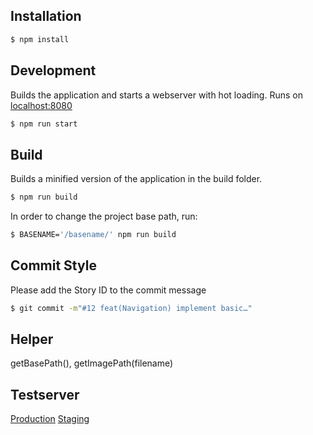 ## Installation

```sh
$ npm install
```

## Development

Builds the application and starts a webserver with hot loading.
Runs on [localhost:8080](http://localhost:8080/)

```sh
$ npm run start
```

## Build

Builds a minified version of the application in the build folder.

```sh
$ npm run build
```

In order to change the project base path, run:
```sh
$ BASENAME='/basename/' npm run build
```

## Commit Style
Please add the Story ID to the commit message
```sh
$ git commit -m"#12 feat(Navigation) implement basic…"
```

## Helper
getBasePath(),
getImagePath(filename)


## Testserver
[Production](https://mfund-dashboard.netlify.com/)
[Staging](https://develop--mfund-dashboard.netlify.com/)
